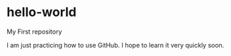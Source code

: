 # hello-world
My First repository

I am just practicing how to use GitHub. I hope to learn it very quickly soon.
